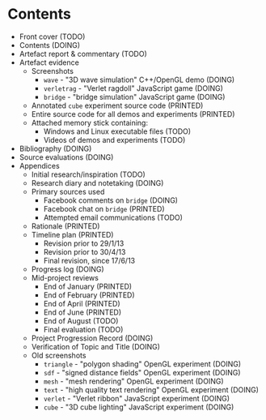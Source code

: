 # Contents

* Front cover (TODO)
* Contents (DOING)
* Artefact report & commentary (TODO)
* Artefact evidence
    * Screenshots
        * `wave` - "3D wave simulation" C++/OpenGL demo (DOING)
        * `verletrag` - "Verlet ragdoll" JavaScript game (DOING)
        * `bridge` - "bridge simulation" JavaScript game (DOING)
    * Annotated `cube` experiment source code (PRINTED)
    * Entire source code for all demos and experiments (PRINTED)
    * Attached memory stick containing:
        * Windows and Linux executable files (TODO)
        * Videos of demos and experiments (TODO)
* Bibliography (DOING)
* Source evaluations (DOING)
* Appendices
    * Initial research/inspiration (TODO)
    * Research diary and notetaking (DOING)
    * Primary sources used
        * Facebook comments on `bridge` (DOING)
        * Facebook chat on `bridge` (PRINTED)
        * Attempted email communications (TODO)
    * Rationale (PRINTED)
    * Timeline plan (PRINTED)
        * Revision prior to 29/1/13
        * Revision prior to 30/4/13
        * Final revision, since 17/6/13
    * Progress log (DOING)
    * Mid-project reviews
        * End of January (PRINTED)
        * End of February (PRINTED)
        * End of April (PRINTED)
        * End of June (PRINTED)
        * End of August (TODO)
        * Final evaluation (TODO)
    * Project Progression Record (DOING)
    * Verification of Topic and Title (DOING)
    * Old screenshots
        * `triangle` - "polygon shading" OpenGL experiment (DOING)
        * `sdf` - "signed distance fields" OpenGL experiment (DOING)
        * `mesh` - "mesh rendering" OpenGL experiment (DOING)
        * `text` - "high quality text rendering" OpenGL experiment (DOING)
        * `verlet` - "Verlet ribbon" JavaScript experiment (DOING)
        * `cube` - "3D cube lighting" JavaScript experiment (DOING)
